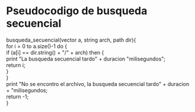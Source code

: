 # Pseudocodigo de busqueda secuencial  
busqueda_secuencial(vector <string> a, string arch, path dir){  
    for i = 0 to a.size()-1 do {  
        if (a[i] == dir.string() + "/" + arch) then {  
            print "La busqueda secuencial tardo" + duracion "milisegundos";  
            return i;  
        }  
    }  
    print "No se encontro el archivo, la busqueda secuencial tardo" + duracion + "milisegundos;  
    return -1;  
}
